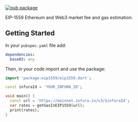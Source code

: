 [![pub package](https://img.shields.io/pub/v/eip1559.svg)](https://pub.dartlang.org/packages/eip1559)

EIP-1559 Ethereum and Web3 market fee and gas estimation.

## Getting Started

In your `pubspec.yaml` file add:

``` yaml
dependencies:
  base83: any
```

Then, in your code import and use the package:

``` dart
import 'package:eip1559/eip1559.dart';

const infuraId = 'YOUR_INFURA_ID';

void main() {
  const url = 'https://mainnet.infura.io/v3/$infuraId';
  var rates = getGasInEIP1559(url);
  print(rates);
}
```
